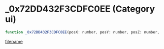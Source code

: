 # _0x72DD432F3CDFC0EE (Category ui)

```js
function _0x72DD432F3CDFC0EE(posX: number, posY: number, posZ: number, radius: number, p4: int): void
```

[filename](_0x72DD432F3CDFC0EE_m.md ':include')